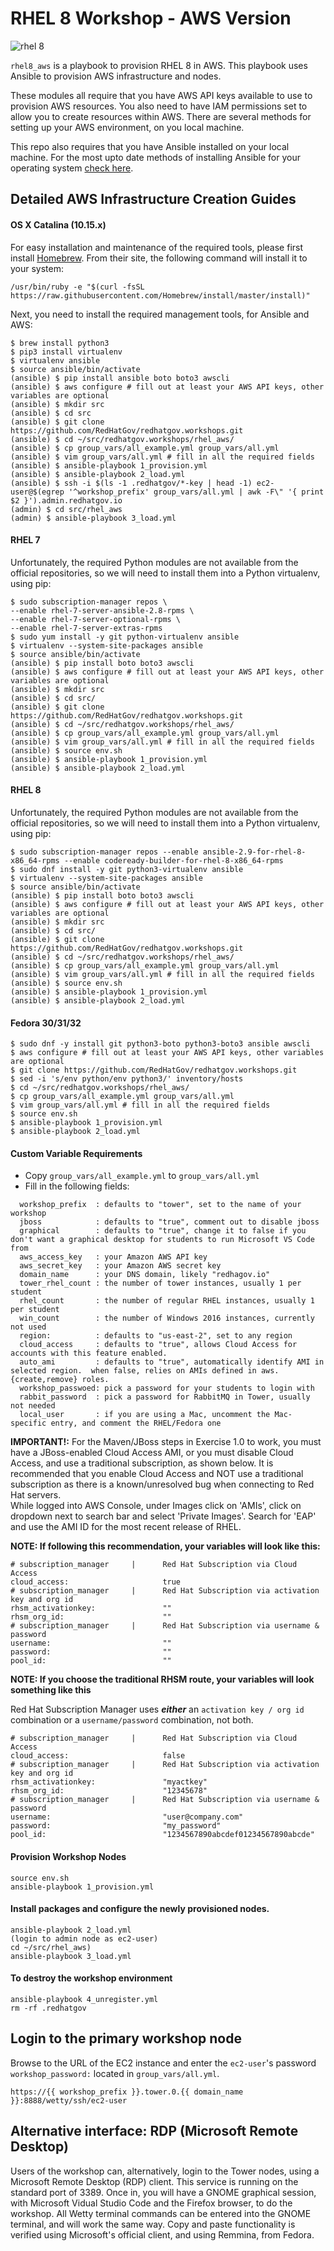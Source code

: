 # RHEL 8 Workshop - AWS Version

![rhel 8](img/Logo-Red_Hat-Enterprise_Linux_8-B-Standard-RGB.png)

`rhel8_aws` is a playbook to provision RHEL 8 in AWS. This playbook uses Ansible to provision AWS infrastructure and nodes.

These modules all require that you have AWS API keys available to use to provision AWS resources. You also need to have IAM permissions set to allow you to create resources within AWS. There are several methods for setting up your AWS environment, on you local machine.

This repo also requires that you have Ansible installed on your local machine. For the most upto date methods of installing Ansible for your operating system [check here](http://docs.ansible.com/ansible/intro_installation.html).

## Detailed AWS Infrastructure Creation Guides

#### OS X Catalina (10.15.x)

For easy installation and maintenance of the required tools, please first install [Homebrew](https://brew.sh/). From their site, the following command will install it to your system: 

```
/usr/bin/ruby -e "$(curl -fsSL https://raw.githubusercontent.com/Homebrew/install/master/install)"
```

Next, you need to install the required management tools, for Ansible and AWS:

```
$ brew install python3
$ pip3 install virtualenv
$ virtualenv ansible
$ source ansible/bin/activate
(ansible) $ pip install ansible boto boto3 awscli
(ansible) $ aws configure # fill out at least your AWS API keys, other variables are optional
(ansible) $ mkdir src
(ansible) $ cd src
(ansible) $ git clone https://github.com/RedHatGov/redhatgov.workshops.git
(ansible) $ cd ~/src/redhatgov.workshops/rhel_aws/
(ansible) $ cp group_vars/all_example.yml group_vars/all.yml
(ansible) $ vim group_vars/all.yml # fill in all the required fields
(ansible) $ ansible-playbook 1_provision.yml
(ansible) $ ansible-playbook 2_load.yml 
(ansible) $ ssh -i $(ls -1 .redhatgov/*-key | head -1) ec2-user@$(egrep '^workshop_prefix' group_vars/all.yml | awk -F\" '{ print $2 }').admin.redhatgov.io
(admin) $ cd src/rhel_aws
(admin) $ ansible-playbook 3_load.yml
```

#### RHEL 7

Unfortunately, the required Python modules are not available from the official repositories, so we will need to install them into a Python virtualenv, using pip:

```
$ sudo subscription-manager repos \
--enable rhel-7-server-ansible-2.8-rpms \
--enable rhel-7-server-optional-rpms \
--enable rhel-7-server-extras-rpms
$ sudo yum install -y git python-virtualenv ansible
$ virtualenv --system-site-packages ansible
$ source ansible/bin/activate
(ansible) $ pip install boto boto3 awscli
(ansible) $ aws configure # fill out at least your AWS API keys, other variables are optional
(ansible) $ mkdir src
(ansible) $ cd src/
(ansible) $ git clone https://github.com/RedHatGov/redhatgov.workshops.git
(ansible) $ cd ~/src/redhatgov.workshops/rhel_aws/
(ansible) $ cp group_vars/all_example.yml group_vars/all.yml
(ansible) $ vim group_vars/all.yml # fill in all the required fields
(ansible) $ source env.sh
(ansible) $ ansible-playbook 1_provision.yml
(ansible) $ ansible-playbook 2_load.yml 
```

#### RHEL 8

Unfortunately, the required Python modules are not available from the official repositories, so we will need to install them into a Python virtualenv, using pip:

```
$ sudo subscription-manager repos --enable ansible-2.9-for-rhel-8-x86_64-rpms --enable codeready-builder-for-rhel-8-x86_64-rpms
$ sudo dnf install -y git python3-virtualenv ansible
$ virtualenv --system-site-packages ansible
$ source ansible/bin/activate
(ansible) $ pip install boto boto3 awscli
(ansible) $ aws configure # fill out at least your AWS API keys, other variables are optional
(ansible) $ mkdir src
(ansible) $ cd src/
(ansible) $ git clone https://github.com/RedHatGov/redhatgov.workshops.git
(ansible) $ cd ~/src/redhatgov.workshops/rhel_aws/
(ansible) $ cp group_vars/all_example.yml group_vars/all.yml
(ansible) $ vim group_vars/all.yml # fill in all the required fields
(ansible) $ source env.sh
(ansible) $ ansible-playbook 1_provision.yml
(ansible) $ ansible-playbook 2_load.yml 
```

#### Fedora 30/31/32
```
$ sudo dnf -y install git python3-boto python3-boto3 ansible awscli
$ aws configure # fill out at least your AWS API keys, other variables are optional
$ git clone https://github.com/RedHatGov/redhatgov.workshops.git
$ sed -i 's/env python/env python3/' inventory/hosts
$ cd ~/src/redhatgov.workshops/rhel_aws/
$ cp group_vars/all_example.yml group_vars/all.yml
$ vim group_vars/all.yml # fill in all the required fields
$ source env.sh
$ ansible-playbook 1_provision.yml
$ ansible-playbook 2_load.yml 
```

#### Custom Variable Requirements
* Copy `group_vars/all_example.yml` to `group_vars/all.yml`
* Fill in the following fields:
```
  workshop_prefix  : defaults to "tower", set to the name of your workshop
  jboss            : defaults to "true", comment out to disable jboss
  graphical        : defaults to "true", change it to false if you don't want a graphical desktop for students to run Microsoft VS Code from
  aws_access_key   : your Amazon AWS API key
  aws_secret_key   : your Amazon AWS secret key
  domain_name      : your DNS domain, likely "redhagov.io"
  tower_rhel_count : the number of tower instances, usually 1 per student
  rhel_count       : the number of regular RHEL instances, usually 1 per student
  win_count        : the number of Windows 2016 instances, currently not used
  region:          : defaults to "us-east-2", set to any region
  cloud_access     : defaults to "true", allows Cloud Access for accounts with this feature enabled.
  auto_ami         : defaults to "true", automatically identify AMI in selected region.  when false, relies on AMIs defined in aws.{create,remove} roles.
  workshop_passwoed: pick a password for your students to login with
  rabbit_password  : pick a password for RabbitMQ in Tower, usually not needed
  local_user       : if you are using a Mac, uncomment the Mac-specific entry, and comment the RHEL/Fedora one
```

**IMPORTANT!:**
For the Maven/JBoss steps in Exercise 1.0 to work, you must have a JBoss-enabled Cloud Access AMI, or you must disable Cloud Access, and use a traditional subscription, as shown below.  It is recommended that you enable Cloud Access and NOT use a traditional subscription as there is a known/unresolved bug when connecting to Red Hat servers.  
While logged into AWS Console, under Images click on 'AMIs', click on dropdown next to search bar and select 'Private Images'. Search for 'EAP' and use the AMI ID for the most recent release of RHEL.

**NOTE: If following this recommendation, your variables will look like this:**

```
# subscription_manager     |      Red Hat Subscription via Cloud Access
cloud_access:                     true
# subscription_manager     |      Red Hat Subscription via activation key and org id
rhsm_activationkey:               ""
rhsm_org_id:                      ""
# subscription_manager     |      Red Hat Subscription via username & password
username:                         ""
password:                         ""
pool_id:                          ""
```
**NOTE: If you choose the traditional RHSM route, your variables will look something like this**

Red Hat Subscription Manager uses **_either_** an `activation key / org id` combination or a `username/password` combination, not both.
```
# subscription_manager     |      Red Hat Subscription via Cloud Access
cloud_access:                     false
# subscription_manager     |      Red Hat Subscription via activation key and org id
rhsm_activationkey:               "myactkey"
rhsm_org_id:                      "12345678"
# subscription_manager     |      Red Hat Subscription via username & password
username:                         "user@company.com"
password:                         "my_password"
pool_id:                          "1234567890abcdef01234567890abcde"
```

#### Provision Workshop Nodes

```
source env.sh
ansible-playbook 1_provision.yml  
```
#### Install packages and configure the newly provisioned nodes.

```
ansible-playbook 2_load.yml
(login to admin node as ec2-user)
cd ~/src/rhel_aws)
ansible-playbook 3_load.yml
```

#### To destroy the workshop environment

```
ansible-playbook 4_unregister.yml
rm -rf .redhatgov
```

## Login to the primary workshop node

Browse to the URL of the EC2 instance and enter the `ec2-user`'s password `workshop_password:` located in `group_vars/all.yml`.

```
https://{{ workshop_prefix }}.tower.0.{{ domain_name }}:8888/wetty/ssh/ec2-user
```

## Alternative interface: RDP (Microsoft Remote Desktop)

Users of the workshop can, alternatively, login to the Tower nodes, using a Microsoft Remote Desktop (RDP) client.  This service is running on the standard port of 3389.  Once in, you will have a GNOME graphical session, with Microsoft Vidual Studio Code and the Firefox browser, to do the workshop.  All Wetty terminal commands can be entered into the GNOME terminal, and will work the same way.  Copy and paste functionality is verified using Microsoft's official client, and using Remmina, from Fedora.

